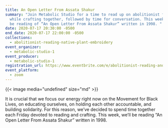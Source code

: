 ```yaml
---
title: An Open Letter From Assata Shakur
summary: "Join Metabolic Studio for a time to read up on abolitionist futures
  while crafting together, followed by time for conversation. This week, we'll
  be reading of “An Open Letter From Assata Shakur” written in 1998. "
date: 2020-07-17 20:30:00 -0500
end_date: 2020-07-17 22:00:00 -0500
collections:
  - abolitionist-reading-native-plant-embroidery
event_organizer:
  - metabolic-studio-1
event_producer:
  - metabolic-studio-1
registration_url: https://www.eventbrite.com/e/abolitionist-reading-and-native-plant-embroidery-zoom-71720-tickets-112903978840
event_platform:
  - zoom
---
```

{{< image media="undefined" size="md" >}}

It is crucial that we focus our energy right now on the Movement for Black Lives, on educating ourselves, on holding each other accountable, and building solidarity. For this reason, we’ve decided to spend time together each Friday devoted to reading and crafting. This week, we’ll be reading “An Open Letter From Assata Shakur” written in 1998.